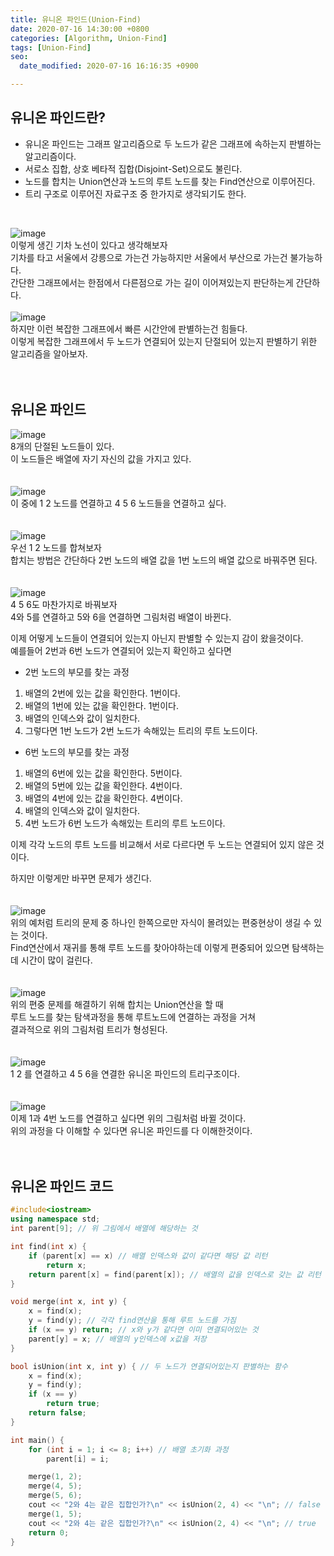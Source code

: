 ```yaml
---
title: 유니온 파인드(Union-Find)
date: 2020-07-16 14:30:00 +0800
categories: [Algorithm, Union-Find]
tags: [Union-Find]
seo:
  date_modified: 2020-07-16 16:16:35 +0900

---
```


## 유니온 파인드란?  
- 유니온 파인드는 그래프 알고리즘으로 두 노드가 같은 그래프에 속하는지 판별하는 알고리즘이다.  
- 서로소 집합, 상호 베타적 집합(Disjoint-Set)으로도 불린다.  
- 노드를 합치는 Union연산과 노드의 루트 노드를 찾는 Find연산으로 이루어진다.  
- 트리 구조로 이루어진 자료구조 중 한가지로 생각되기도 한다.  
<br>

![image](/assets/img/postImg/unionfind/unionfind01.png)  
이렇게 생긴 기차 노선이 있다고 생각해보자  
기차를 타고 서울에서 강릉으로 가는건 가능하지만 서울에서 부산으로 가는건 불가능하다.  
간단한 그래프에서는 한점에서 다른점으로 가는 길이 이어져있는지 판단하는게 간단하다.  
<br>
![image](/assets/img/postImg/unionfind/unionfind02.png)  
하지만 이런 복잡한 그래프에서 빠른 시간안에 판별하는건 힘들다.  
이렇게 복잡한 그래프에서 두 노드가 연결되어 있는지 단절되어 있는지 판별하기 위한 알고리즘을 알아보자.  
<br><br>

## 유니온 파인드  
![image](/assets/img/postImg/unionfind/unionfind03.png)  
8개의 단절된 노드들이 있다.  
이 노드들은 배열에 자기 자신의 값을 가지고 있다.  
<br><br>
![image](/assets/img/postImg/unionfind/unionfind04.png)  
이 중에 1 2 노드를 연결하고 4 5 6 노드들을 연결하고 싶다.  
<br><br>
![image](/assets/img/postImg/unionfind/unionfind05.png)  
우선 1 2 노드를 합쳐보자  
합치는 방법은 간단하다 2번 노드의 배열 값을 1번 노드의 배열 값으로 바꿔주면 된다.  
<br><br>
![image](/assets/img/postImg/unionfind/unionfind06.png)  
4 5 6도 마찬가지로 바꿔보자  
4와 5를 연결하고 5와 6을 연결하면 그림처럼 배열이 바뀐다.  

이제 어떻게 노드들이 연결되어 있는지 아닌지 판별할 수 있는지 감이 왔을것이다.  
예를들어 2번과 6번 노드가 연결되어 있는지 확인하고 싶다면  

- 2번 노드의 부모를 찾는 과정
1. 배열의 2번에 있는 값을 확인한다. 1번이다.
2. 배열의 1번에 있는 값을 확인한다. 1번이다.
3. 배열의 인덱스와 값이 일치한다.
4. 그렇다면 1번 노드가 2번 노드가 속해있는 트리의 루트 노드이다.
 
- 6번 노드의 부모를 찾는 과정
1. 배열의 6번에 있는 값을 확인한다. 5번이다.
2. 배열의 5번에 있는 값을 확인한다. 4번이다.
3. 배열의 4번에 있는 값을 확인한다. 4번이다.
4. 배열의 인덱스와 값이 일치한다.
5. 4번 노드가 6번 노드가 속해있는 트리의 루트 노드이다.

이제 각각 노드의 루트 노드를 비교해서 서로 다르다면 두 노드는 연결되어 있지 않은 것이다.  

하지만 이렇게만 바꾸면 문제가 생긴다.  
<br><br>
![image](/assets/img/postImg/unionfind/unionfind07.png)  
위의 예처럼 트리의 문제 중 하나인 한쪽으로만 자식이 몰려있는 편중현상이 생길 수 있는 것이다.  
Find연산에서 재귀를 통해 루트 노드를 찾아야하는데 이렇게 편중되어 있으면 탐색하는데 시간이 많이 걸린다.  
<br><br>
![image](/assets/img/postImg/unionfind/unionfind08.png)  
위의 편중 문제를 해결하기 위해 합치는 Union연산을 할 때  
루트 노드를 찾는 탐색과정을 통해 루트노드에 연결하는 과정을 거쳐  
결과적으로 위의 그림처럼 트리가 형성된다.  
<br><br>
![image](/assets/img/postImg/unionfind/unionfind09.png)  
1 2 를 연결하고 4 5 6을 연결한 유니온 파인드의 트리구조이다.  
<br><br>
![image](/assets/img/postImg/unionfind/unionfind10.png)  
이제 1과 4번 노드를 연결하고 싶다면 위의 그림처럼 바뀔 것이다.  
위의 과정을 다 이해할 수 있다면 유니온 파인드를 다 이해한것이다.  
<br><br>

## 유니온 파인드 코드
```c++
#include<iostream>
using namespace std;
int parent[9]; // 위 그림에서 배열에 해당하는 것

int find(int x) {
	if (parent[x] == x) // 배열 인덱스와 값이 같다면 해당 값 리턴
		return x;
	return parent[x] = find(parent[x]); // 배열의 값을 인덱스로 갖는 값 리턴
}

void merge(int x, int y) {
	x = find(x);
	y = find(y); // 각각 find연산을 통해 루트 노드를 가짐
	if (x == y) return; // x와 y가 같다면 이미 연결되어있는 것
	parent[y] = x; // 배열의 y인덱스에 x값을 저장
}

bool isUnion(int x, int y) { // 두 노드가 연결되어있는지 판별하는 함수
	x = find(x);
	y = find(y);
	if (x == y)
		return true;
	return false;
}

int main() {
	for (int i = 1; i <= 8; i++) // 배열 초기화 과정
		parent[i] = i;

	merge(1, 2);
	merge(4, 5);
	merge(5, 6);
	cout << "2와 4는 같은 집합인가?\n" << isUnion(2, 4) << "\n"; // false
	merge(1, 5);
	cout << "2와 4는 같은 집합인가?\n" << isUnion(2, 4) << "\n"; // true
	return 0;
}
```